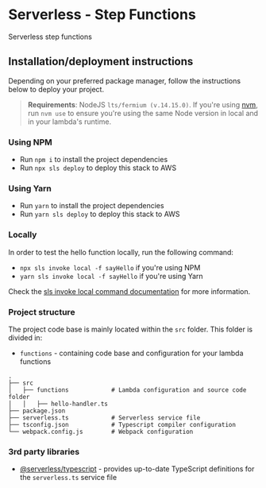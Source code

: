 # Serverless - Step Functions

Serverless step functions

## Installation/deployment instructions

Depending on your preferred package manager, follow the instructions below to deploy your project.

> **Requirements**: NodeJS `lts/fermium (v.14.15.0)`. If you're using [nvm](https://github.com/nvm-sh/nvm), run `nvm use` to ensure you're using the same Node version in local and in your lambda's runtime.

### Using NPM

- Run `npm i` to install the project dependencies
- Run `npx sls deploy` to deploy this stack to AWS

### Using Yarn

- Run `yarn` to install the project dependencies
- Run `yarn sls deploy` to deploy this stack to AWS

### Locally

In order to test the hello function locally, run the following command:

- `npx sls invoke local -f sayHello` if you're using NPM
- `yarn sls invoke local -f sayHello` if you're using Yarn

Check the [sls invoke local command documentation](https://www.serverless.com/framework/docs/providers/aws/cli-reference/invoke-local/) for more information.

### Project structure

The project code base is mainly located within the `src` folder. This folder is divided in:

- `functions` - containing code base and configuration for your lambda functions

```
.
├── src
│   ├── functions            # Lambda configuration and source code folder
│   │   ├── hello-handler.ts
├── package.json
├── serverless.ts            # Serverless service file
├── tsconfig.json            # Typescript compiler configuration
└── webpack.config.js        # Webpack configuration
```

### 3rd party libraries

- [@serverless/typescript](https://github.com/serverless/typescript) - provides up-to-date TypeScript definitions for the `serverless.ts` service file
